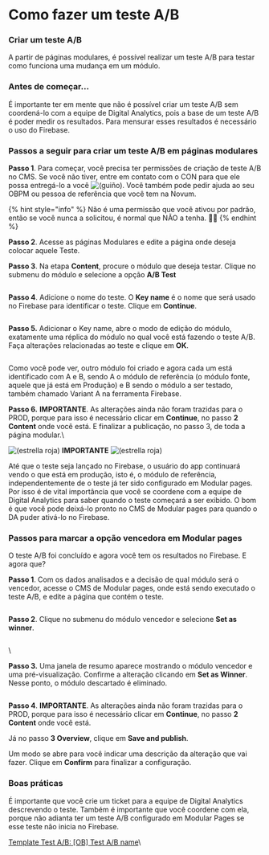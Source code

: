 # Como fazer um teste A/B

### Criar um teste A/B

A partir de páginas modulares, é possível realizar um teste A/B para testar como funciona uma mudança em um módulo.

### Antes de começar...

É importante ter em mente que não é possível criar um teste A/B sem coordená-lo com a equipe de Digital Analytics, pois a base de um teste A/B é poder medir os resultados. Para mensurar esses resultados é necessário o uso do Firebase.

### Passos a seguir para criar um teste A/B em páginas modulares

**Passo 1**. Para começar, você precisa ter permissões de criação de teste A/B no CMS. Se você não tiver, entre em contato com o CON para que ele possa entregá-lo a você <img src="https://confluence.tid.es/s/24eubp/9012/15522zw/_/images/icons/emoticons/wink.svg" alt="(guiño)" data-size="line">. Você também pode pedir ajuda ao seu OBPM ou pessoa de referência que você tem na Novum.

{% hint style="info" %}
Não é uma permissão que você ativou por padrão, então se você nunca a solicitou, é normal que NÃO a tenha. 🙋🏾
{% endhint %}

**Passo 2**. Acesse as páginas Modulares e edite a página onde deseja colocar aquele Teste.

**Passo 3**. Na etapa **Content**, procure o módulo que deseja testar. Clique no submenu do módulo e selecione a opção **A/B Test**

<figure><img src=".gitbook/assets/iniciarABTest.png" alt=""><figcaption></figcaption></figure>

**Passo 4**. Adicione o nome do teste. O **Key name** é o nome que será usado no Firebase para identificar o teste. Clique em **Continue**.

<figure><img src=".gitbook/assets/FirebaseKey.png" alt=""><figcaption></figcaption></figure>

**Passo 5.** Adicionar o Key name, abre o modo de edição do módulo, exatamente uma réplica do módulo no qual você está fazendo o teste A/B. Faça alterações relacionadas ao teste e clique em **OK**.

<figure><img src=".gitbook/assets/A_BTestCreado.png" alt=""><figcaption></figcaption></figure>

Como você pode ver, outro módulo foi criado e agora cada um está identificado com A e B, sendo A o módulo de referência (o módulo fonte, aquele que já está em Produção) e B sendo o módulo a ser testado, também chamado Variant A na ferramenta Firebase.

**Passo 6.** **IMPORTANTE**. As alterações ainda não foram trazidas para o PROD, porque para isso é necessário clicar em **Continue**, no passo **2 Content** onde você está. E finalizar a publicação, no passo 3, de toda a página modular.\\

![(estrella roja)](https://confluence.tid.es/s/24eubp/9012/15522zw/\_/images/icons/emoticons/star\_red.svg) **IMPORTANTE** ![(estrella roja)](https://confluence.tid.es/s/24eubp/9012/15522zw/\_/images/icons/emoticons/star\_red.svg)&#x20;

Até que o teste seja lançado no Firebase, o usuário do app continuará vendo o que está em produção, isto é, o módulo de referência, independentemente de o teste já ter sido configurado em Modular pages. Por isso é de vital importância que você se coordene com a equipe de Digital Analytics para saber quando o teste começará a ser exibido. O bom é que você pode deixá-lo pronto no CMS de Modular pages para quando o DA puder ativá-lo no Firebase.

### Passos para marcar a opção vencedora em Modular pages

O teste A/B foi concluído e agora você tem os resultados no Firebase. E agora que?

**Passo 1**. Com os dados analisados ​​e a decisão de qual módulo será o vencedor, acesse o CMS de Modular pages, onde está sendo executado o teste A/B, e edite a página que contém o teste.

<figure><img src=".gitbook/assets/image (9).png" alt=""><figcaption></figcaption></figure>

**Passo 2**. Clique no submenu do módulo vencedor e selecione **Set as winner**.

<figure><img src=".gitbook/assets/image (10).png" alt=""><figcaption></figcaption></figure>

\\

**Passo 3.** Uma janela de resumo aparece mostrando o módulo vencedor e uma pré-visualização. Confirme a alteração clicando em **Set as Winner**. Nesse ponto, o módulo descartado é eliminado.

<figure><img src=".gitbook/assets/image (11).png" alt=""><figcaption></figcaption></figure>

**Passo 4**. **IMPORTANTE**. As alterações ainda não foram trazidas para o PROD, porque para isso é necessário clicar em **Continue**, no passo **2 Content** onde você está.

Já no passo **3 Overview**, clique em **Save and publish**.

Um modo se abre para você indicar uma descrição da alteração que vai fazer. Clique em **Confirm** para finalizar a configuração.

### Boas práticas

É importante que você crie um ticket para a equipe de Digital Analytics descrevendo o teste. Também é importante que você coordene com ela, porque não adianta ter um teste A/B configurado em Modular Pages se esse teste não inicia no Firebase.

[Template Test A/B: \[OB\] Test A/B name](https://confluence.tid.es/pages/viewpage.action?pageId=141016807)\\
